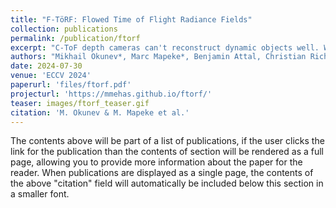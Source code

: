 ```yaml
---
title: "F-TöRF: Flowed Time of Flight Radiance Fields"
collection: publications
permalink: /publication/ftorf
excerpt: "C-ToF depth cameras can't reconstruct dynamic objects well. We fix that with our NeRF model that takes raw ToF signal and reconstructs motion along with the depth. All with a static monocular camera!"
authors: "Mikhail Okunev*, Marc Mapeke*, Benjamin Attal, Christian Richardt, Matthew O'Toole, James Tompkin"
date: 2024-07-30
venue: 'ECCV 2024'
paperurl: 'files/ftorf.pdf'
projecturl: 'https://mmehas.github.io/ftorf/'
teaser: images/ftorf_teaser.gif
citation: 'M. Okunev & M. Mapeke et al.'
---
```


The contents above will be part of a list of publications, if the user clicks the link for the publication than the contents of section will be rendered as a full page, allowing you to provide more information about the paper for the reader. When publications are displayed as a single page, the contents of the above "citation" field will automatically be included below this section in a smaller font.
